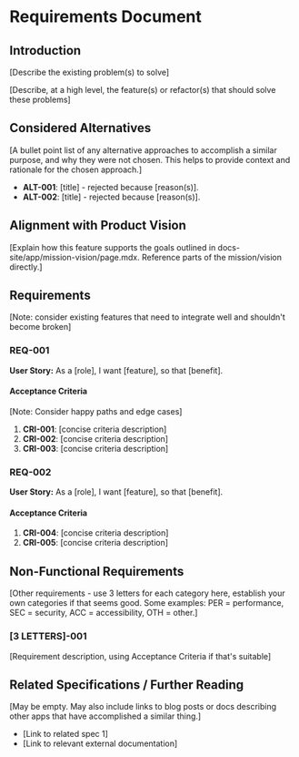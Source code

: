 # Requirements Document

## Introduction

[Describe the existing problem(s) to solve]

[Describe, at a high level, the feature(s) or refactor(s) that should solve these problems]

## Considered Alternatives

[A bullet point list of any alternative approaches to accomplish a similar purpose, and why they were not chosen. This helps to provide context and rationale for the chosen approach.]

- **ALT-001**: [title] - rejected because [reason(s)].
- **ALT-002**: [title] - rejected because [reason(s)].

## Alignment with Product Vision

[Explain how this feature supports the goals outlined in docs-site/app/mission-vision/page.mdx. Reference parts of the mission/vision directly.]

## Requirements

[Note: consider existing features that need to integrate well and shouldn't become broken]

### REQ-001

**User Story:** As a [role], I want [feature], so that [benefit].

#### Acceptance Criteria

[Note: Consider happy paths and edge cases]

1. **CRI-001**: [concise criteria description]
2. **CRI-002**: [concise criteria description]
3. **CRI-003**: [concise criteria description]

### REQ-002

**User Story:** As a [role], I want [feature], so that [benefit].

#### Acceptance Criteria

1. **CRI-004**: [concise criteria description]
2. **CRI-005**: [concise criteria description]

## Non-Functional Requirements

[Other requirements - use 3 letters for each category here, establish your own categories if that seems good. Some examples: PER = performance, SEC = security, ACC = accessibility, OTH = other.]

### [3 LETTERS]-001

[Requirement description, using Acceptance Criteria if that's suitable]

## Related Specifications / Further Reading

[May be empty. May also include links to blog posts or docs describing other apps that have accomplished a similar thing.]

- [Link to related spec 1]
- [Link to relevant external documentation]
